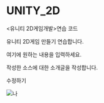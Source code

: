 # UNITY_2D
&lt;유니티 2D게임개발>연습 코드

유니티 2D게임 만들기 연습합니다.

여기에 원하는 내용을 입력하세요.

작성한 소스에 대한 소개글을 작성합니다.

수정하기

![나](./images/block_06.png)
